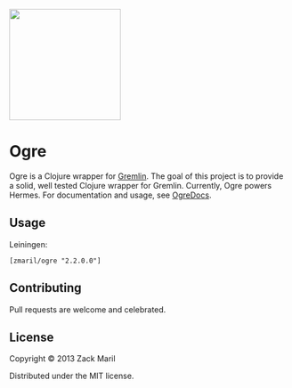 <img src="http:/ogredocs.com/ogre.png" height="200"></img>

# Ogre

Ogre is a Clojure wrapper for
[Gremlin](https://github.com/tinkerpop/gremlin/wiki). The goal of this
project is to provide a solid, well tested Clojure wrapper for
Gremlin. Currently, Ogre powers Hermes. For documentation and usage,
see [OgreDocs](http://ogredocs.com/).


## Usage

Leiningen:

```
[zmaril/ogre "2.2.0.0"]
```


## Contributing 

Pull requests are welcome and celebrated.

## License

Copyright © 2013 Zack Maril

Distributed under the MIT license. 
